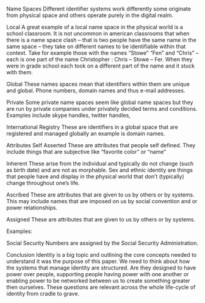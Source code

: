 Name Spaces
Different identifier systems work differently some originate from physical space and others operate purely in the digital realm.

Local
A great example of a local name space in the physical world is a school classroom. It is not uncommon in american classrooms that when there is a name space clash – that is two people have the same name in the same space – they take on different names to be identifiable within that context. Take for example those with the names “Stowe” “Fen” and “Chris” – each is one part of the name Christopher : Chris – Stowe – Fer. When they were in grade school each took on a different part of the name and it stuck with them.

Global
These names spaces mean that identifiers within them are unique and global. Phone numbers, domain names and thus e-mail addresses.

Private
Some private name spaces seem like global name spaces but they are run by private companies under privately decided terms and conditions. Examples include skype handles, twitter handles,

International Registry
These are identifiers in a global space that are registered and managed globally an example is domain names.

Attributes
Self Asserted
These are attributes that people self defined. They include things that are subjective like “favorite color” or “name”

Inherent
These arise from the individual and typically do not change (such as birth date) and are not as morphable. Sex and ethnic identity are things that people have and display in the physical world that don’t (typically) change throughout one’s life.

Ascribed
These are attributes that are given to us by others or by systems. This may include names that are imposed on us by social convention and or power relationships.

Assigned
These are attributes that are given to us by others or by systems.

Examples:

Social Security Numbers are assigned by the Social Security Administration.

Conclusion
Identity is a big topic and outlining the core concepts needed to understand it was the purpose of this paper. We need to think about how the systems that manage identity are structured. Are they designed to have power over people, supporting people having power with one another or enabling power to be networked between us to create something greater then ourselves. These questions are relevant across the whole life-cycle of identity from cradle to grave.